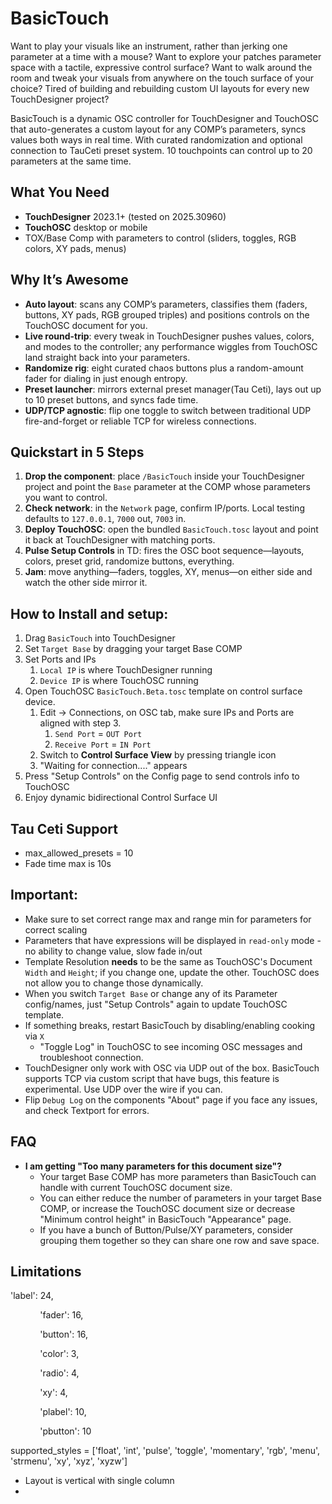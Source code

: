 # BasicTouch

Want to play your visuals like an instrument, rather than jerking one parameter at a time with a mouse?
Want to explore your patches parameter space with a tactile, expressive control surface?
Want to walk around the room and tweak your visuals from anywhere on the touch surface of your choice?
Tired of building and rebuilding custom UI layouts for every new TouchDesigner project?


BasicTouch is a dynamic OSC controller for TouchDesigner and TouchOSC that auto-generates a custom layout for any COMP’s parameters, syncs values both ways in real time. 
With curated randomization and optional connection to TauCeti preset system.
10 touchpoints can control up to 20 parameters at the same time.

## What You Need
- **TouchDesigner** 2023.1+ (tested on 2025.30960)
- **TouchOSC** desktop or mobile
- TOX/Base Comp with parameters to control (sliders, toggles, RGB colors, XY pads, menus)

## Why It’s Awesome

- **Auto layout**: scans any COMP’s parameters, classifies them (faders, buttons, XY pads, RGB grouped triples) and positions controls on the TouchOSC document for you.
- **Live round-trip**: every tweak in TouchDesigner pushes values, colors, and modes to the controller; any performance wiggles from TouchOSC land straight back into your parameters.
- **Randomize rig**: eight curated chaos buttons plus a random-amount fader for dialing in just enough entropy.
- **Preset launcher**: mirrors external preset manager(Tau Ceti), lays out up to 10 preset buttons, and syncs fade time.
- **UDP/TCP agnostic**: flip one toggle to switch between traditional UDP fire-and-forget or reliable TCP for wireless connections.

## Quickstart in 5 Steps
1. **Drop the component**: place `/BasicTouch` inside your TouchDesigner project and point the `Base` parameter at the COMP whose parameters you want to control.
2. **Check network**: in the `Network` page, confirm IP/ports. Local testing defaults to `127.0.0.1`, `7000` out, `7003` in.
3. **Deploy TouchOSC**: open the bundled `BasicTouch.tosc` layout and point it back at TouchDesigner with matching ports.
4. **Pulse Setup Controls** in TD: fires the OSC boot sequence—layouts, colors, preset grid, randomize buttons, everything.
5. **Jam**: move anything—faders, toggles, XY, menus—on either side and watch the other side mirror it.


## How to Install and setup:

1. Drag `BasicTouch` into TouchDesigner
2. Set `Target Base` by dragging your target Base COMP
3. Set Ports and IPs
	1. `Local IP` is where TouchDesigner running
	2. `Device IP` is where TouchOSC running
4. Open TouchOSC `BasicTouch.Beta.tosc` template on control surface device.
	1. Edit -> Connections, on OSC tab, make sure IPs and Ports are aligned with step 3. 
		1. `Send Port` = `OUT Port`
		2. `Receive Port` = `IN Port`
	2. Switch to **Control Surface View** by pressing triangle icon 
	3. "Waiting for connection...." appears
5. Press "Setup Controls" on the Config page to send controls info to TouchOSC
6. Enjoy dynamic bidirectional Control Surface UI



## Tau Ceti Support
* max_allowed_presets = 10
* Fade time max is 10s

## Important:

* Make sure to set correct range max and range min for parameters for correct scaling
* Parameters that have expressions will be displayed in `read-only` mode - no ability to change value, slow fade in/out
* Template Resolution **needs** to be the same as TouchOSC's Document `Width` and `Height`; if you change one, update the other. TouchOSC does not allow you to change those dynamically.
* When you switch `Target Base` or change any of its Parameter config/names, just "Setup Controls" again to update TouchOSC template.
* If something breaks, restart BasicTouch by disabling/enabling cooking via `X`
	* "Toggle Log" in TouchOSC to see incoming OSC messages and troubleshoot connection.
 * TouchDesigner only work with OSC via UDP out of the box. BasicTouch supports TCP via custom script that have bugs, this feature is experimental. Use UDP over the wire if you can.
 *  Flip `Debug Log` on the components "About" page if you face any issues, and check Textport for errors.

## FAQ

- **I am getting "Too many parameters for this document size"?**
   - Your target Base COMP has more parameters than BasicTouch can handle with current TouchOSC document size.
   - You can either reduce the number of parameters in your target Base COMP, or increase the TouchOSC document size or decrease "Minimum control height" in BasicTouch "Appearance" page.
   - If you have a bunch of Button/Pulse/XY parameters, consider grouping them together so they can share one row and save space. 


## Limitations

 'label': 24,

            'fader': 16,

            'button': 16,

            'color': 3,

            'radio': 4,

            'xy': 4,

            'plabel': 10,

            'pbutton': 10

supported_styles = ['float', 'int', 'pulse', 'toggle', 'momentary', 'rgb', 'menu', 'strmenu', 'xy', 'xyz', 'xyzw']

- Layout is vertical with single column
- 


